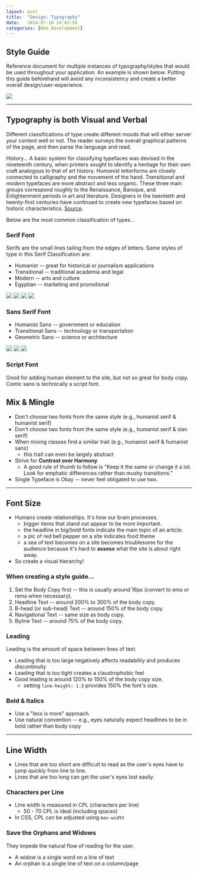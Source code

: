 ```yaml
---
layout: post
title:  "Design: Typography"
date:   2014-07-10 14:43:59
categories: [Web Development]
---
```


## Style Guide
Reference document for multiple instances of typography/styles that would 
be used throughout your application.  An example is shown below.  Putting this
guide beforehand will avoid any inconsistency and create a better overall 
design/user-experience.

<img src="{{ site.baseurl }}/assets/webdev_typo1.jpg"  width=""/>


---

## Typography is both Visual and Verbal
Different classifications of type create different moods that will either
server your content well or not. The reader surveys the overall graphical 
patterns of the page, and then parse the language and read.  

History... A basic system for classifying typefaces was devised in the nineteenth century, when printers sought to identify a heritage for their own craft analogous to that of art history. *Humanist* letterforms are closely connected to calligraphy and the movement of the hand. *Transitional* and *modern* typefaces are more abstract and less organic. These three main groups correspond roughly to the Renaissance, Baroque, and Enlightenment periods in art and literature. Designers in the twentieth and twenty-first centuries have continued to create new typefaces based on historic characteristics. [Source](http://papress.com/thinkingwithtype/letter/classification.htm).

Below are the most common classification of types...


### Serif Font
Serifs are the small lines tailing from the edges of letters. Some styles of 
type in this Serif Classification are:

* Humanist -- great for historical or journalism applications
* Transitional -- traditional academia and legal
* Modern -- arts and culture
* Egyptian -- marketing and promotional

<img src="{{ site.baseurl }}/assets/webdev_serif_humanist.jpg"  width=""/>
<img src="{{ site.baseurl }}/assets/webdev_serif_transitional.jpg"  width=""/>
<img src="{{ site.baseurl }}/assets/webdev_serif_modern.jpg"  width=""/>
<img src="{{ site.baseurl }}/assets/webdev_serif_egyptian.jpg"  width=""/>



### Sans Serif Font

* Humanist Sans -- government or education
* Transitional Sans -- technology or transportation
* Geometric Sans -- science or architecture


<img src="{{ site.baseurl }}/assets/webdev_sans_humanist.jpg"  width=""/>
<img src="{{ site.baseurl }}/assets/webdev_sans_transitional.jpg"  width=""/>
<img src="{{ site.baseurl }}/assets/webdev_sans_geometric.jpg"  width=""/>



### Script Font
Good for adding human element to the site, but not so great for body copy.
Comic sans is technically a script font.



## Mix & Mingle

* Don't choose two fonts from the same style (e.g., humanist serif & humanist serif)
* Don't choose two fonts from the same style (e.g., humanist serif & slan serif)
* When mixing classes find a similar trait (e.g., humanist serif & humanist sans)
  * this trait can even be largely abstract
* Strive for **Contrast over Harmony**
  * A good rule of thumb to follow is "Keep it the same or 
  change it a lot. Look for emphatic differences rather than mushy transitions."
* Single Typeface is Okay -- never feel obligated to use two.



---

## Font Size

* Humans create relationships.  It's how our brain processes. 
  * bigger items that stand out appear to be more important.
  * the headline in big/bold fonts indicate the main topic of an article.
  * a pic of red bell pepper on a site indicates food theme
  * a sea of text becomes on a site becomes troublesome for the audience 
  because it's hard to **assess** what the site is about right away.
* So create a visual hierarchy!



### When creating a style guide...

1. Set the Body Copy first -- this is usually around 16px (convert to ems or rems when necessary).
2. Headline Text -- around 200% to 300% of the body copy.
3. B-head (or sub-head) Text -- around 150% of the body copy.
4. Navigational Text -- same size as body copy.
5. Byline Text -- around 75% of the body copy.

### Leading
Leading is the amount of space between lines of text.

* Leading that is too large negatively affects readability and produces discontinuity
* Leading that is too tight creates a claustrophobic feel
* Good leading is around 120% to 150% of the body copy size.
  * setting `line-height: 1.5` provides 150% the font's size.

### Bold & Italics

* Use a "less is more" approach.
* Use natural convention -- e.g., eyes naturally expect headlines to be in bold rather than body copy


---


## Line Width

* Lines that are too short are difficult to read as the user's eyes have to jump 
quickly from line to line.
* Lines that are too long can get the user's eyes lost easily.


### Characters per Line
* Line width is measured in CPL (characters per line)
  * 50 - 70 CPL is ideal (including spaces)
* In CSS, CPL can be adjusted using `max-width`


### Save the Orphans and Widows
They impede the natural flow of reading for the user.

* A widow is a single word on a line of text
* An orphan is a single line of text on a column/page